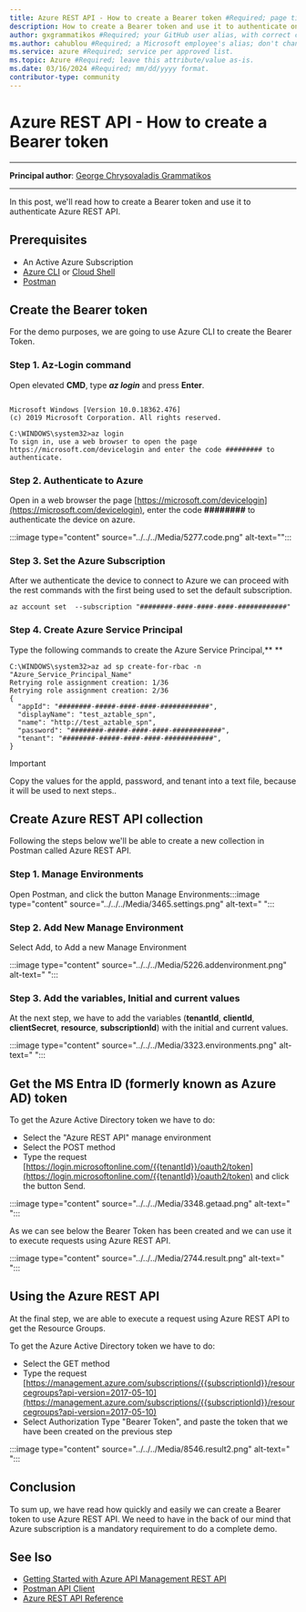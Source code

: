 ```yaml
---
title: Azure REST API - How to create a Bearer token #Required; page title displayed in search results. Don't enclose in quotation marks. 
description: How to create a Bearer token and use it to authenticate on Azure REST API #Required; article description that's displayed in search results. Don't enclose in quotation marks. Do end with a period.
author: gxgrammatikos #Required; your GitHub user alias, with correct capitalization.
ms.author: cahublou #Required; a Microsoft employee's alias; don't change. 
ms.service: azure #Required; service per approved list.
ms.topic: Azure #Required; leave this attribute/value as-is.
ms.date: 03/16/2024 #Required; mm/dd/yyyy format.
contributor-type: community
---
```


# Azure REST API - How to create a Bearer token

---
**Principal author**: [George Chrysovaladis Grammatikos](https://learn.microsoft.com/users/georgechrysovalantisgrammatikos-8518/)

---

In this post, we'll read how to create a Bearer token and use it to authenticate Azure REST API.

## Prerequisites

- An Active Azure Subscription
- [Azure CLI](/cli/azure/install-azure-cli) or [Cloud Shell](https://shell.azure.com/)
- [Postman](https://www.getpostman.com/downloads/)

## Create the Bearer token

For the demo purposes, we are going to use Azure CLI to create the Bearer Token.

### Step 1. Az-Login command

Open elevated **CMD**, type ***az login*** and press **Enter**.

```azurecli

Microsoft Windows [Version 10.0.18362.476]
(c) 2019 Microsoft Corporation. All rights reserved.
 
C:\WINDOWS\system32>az login
To sign in, use a web browser to open the page https://microsoft.com/devicelogin and enter the code ######### to authenticate.

```

### Step 2. Authenticate to Azure

Open in a web browser the page [https://microsoft.com/devicelogin](https://microsoft.com/devicelogin), enter the code **########** to authenticate the device on azure.

:::image type="content" source="../../../Media/5277.code.png" alt-text="":::

### Step 3. Set the Azure Subscription

After we authenticate the device to connect to Azure we can proceed with the rest commands with the first being used to set the default subscription.

```azurecli
az account set  --subscription "########-####-####-####-############"
```

### Step 4. Create Azure Service Principal

Type the following commands to create the Azure Service Principal,** **

```azurecli
C:\WINDOWS\system32>az ad sp create-for-rbac -n "Azure_Service_Principal_Name"
Retrying role assignment creation: 1/36
Retrying role assignment creation: 2/36
{
  "appId": "########-#####-####-####-############",
  "displayName": "test_aztable_spn",
  "name": "http://test_aztable_spn",
  "password": "########-#####-####-####-############",
  "tenant": "########-#####-####-####-############",
}
```

> [!IMPORTANT]
> Copy the values for the appId, password, and tenant into a text file, because it will be used to next steps..

## Create Azure REST API collection

Following the steps below we'll be able to create a new collection in Postman called Azure REST API.

### Step 1. Manage Environments

Open Postman, and click the button Manage Environments:::image type="content" source="../../../Media/3465.settings.png" alt-text=" ":::

### Step 2. Add New Manage Environment

Select Add, to Add a new Manage Environment

:::image type="content" source="../../../Media/5226.addenvironment.png" alt-text=" ":::

### Step 3. Add the variables, Initial and current values

At the next step, we have to add the variables (**tenantId**, **clientId**, **clientSecret**, **resource**, **subscriptionId**) with the initial and current values.

:::image type="content" source="../../../Media/3323.environments.png" alt-text=" ":::

## Get the MS Entra ID (formerly known as Azure AD) token

To get the Azure Active Directory token we have to do:

- Select the "Azure REST API" manage environment
- Select the POST method
- Type the request [https://login.microsoftonline.com/{{tenantId}}/oauth2/token](https://login.microsoftonline.com/{{tenantId}}/oauth2/token) and click the button Send.

:::image type="content" source="../../../Media/3348.getaad.png" alt-text=" ":::

As we can see below the Bearer Token has been created and we can use it to execute requests using Azure REST API.

:::image type="content" source="../../../Media/2744.result.png" alt-text=" ":::

## Using the Azure REST API

At the final step, we are able to execute a request using Azure REST API to get the Resource Groups.

To get the Azure Active Directory token we have to do:

- Select the GET method
- Type the request [https://management.azure.com/subscriptions/{{subscriptionId}}/resourcegroups?api-version=2017-05-10](https://management.azure.com/subscriptions/{{subscriptionId}}/resourcegroups?api-version=2017-05-10)
- Select Authorization Type "Bearer Token", and paste the token that we have been created on the previous step

:::image type="content" source="../../../Media/8546.result2.png" alt-text=" ":::

## Conclusion

To sum up, we have read how quickly and easily we can create a Bearer token to use Azure REST API. We need to have in the back of our mind that Azure subscription is a mandatory requirement to do a complete demo.

## See lso

- [Getting Started with Azure API Management REST API](https://azure.microsoft.com/resources/videos/getting-started-with-azure-api-management-rest-api/)
- [Postman API Client](https://www.getpostman.com/product/api-client)
- [Azure REST API Reference](/rest/api/azure/)

